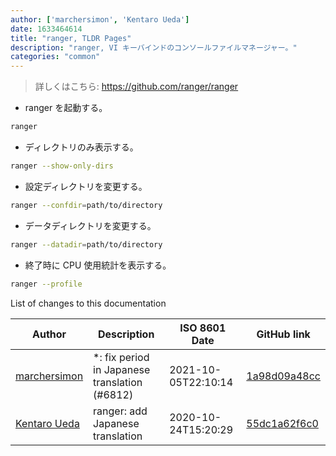 ```yaml
---
author: ['marchersimon', 'Kentaro Ueda']
date: 1633464614
title: "ranger, TLDR Pages"
description: "ranger, VI キーバインドのコンソールファイルマネージャー。"
categories: "common"
---
```

> 詳しくはこちら: <https://github.com/ranger/ranger>

- ranger を起動する。

```bash
ranger
```

- ディレクトリのみ表示する。

```bash
ranger --show-only-dirs
```

- 設定ディレクトリを変更する。

```bash
ranger --confdir=path/to/directory
```

- データディレクトリを変更する。

```bash
ranger --datadir=path/to/directory
```

- 終了時に CPU 使用統計を表示する。

```bash
ranger --profile
```
List of changes to this documentation


Author | Description | ISO 8601 Date | GitHub link
------|-----|-----|-----
[marchersimon](mailto:50295997+marchersimon@users.noreply.github.com) | *: fix period in Japanese translation (#6812) | 2021-10-05T22:10:14 | [1a98d09a48cc](https://github.com/tldr-pages/tldr/commit/1a98d09a48ccebe878f44c0afe6f0f89e1ac3518)
[Kentaro Ueda](mailto:kentaro.ueda.kentaro@gmail.com) | ranger: add Japanese translation | 2020-10-24T15:20:29 | [55dc1a62f6c0](https://github.com/tldr-pages/tldr/commit/55dc1a62f6c0df34f5487f4c9b3884fbef222740)

